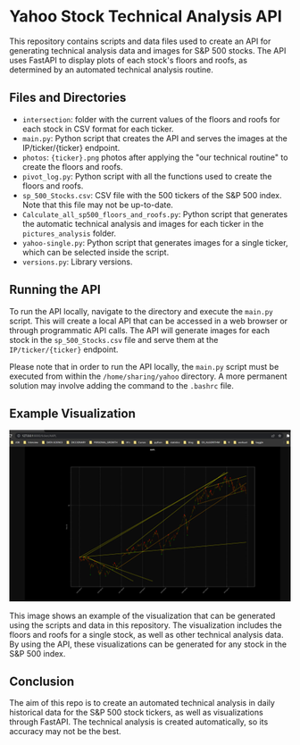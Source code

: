 # Yahoo Stock Technical Analysis API

This repository contains scripts and data files used to create an API for generating technical analysis data and images for S&P 500 stocks. The API uses FastAPI to display plots of each stock's floors and roofs, as determined by an automated technical analysis routine.

## Files and Directories

* `intersection`: folder with the current values of the floors and roofs for each stock in CSV format for each ticker.
* `main.py`: Python script that creates the API and serves the images at the IP/ticker/{ticker} endpoint.
* `photos`: `{ticker}.png` photos after applying the "our technical routine" to create the floors and roofs.
* `pivot_log.py`: Python script with all the functions used to create the floors and roofs.
* `sp_500_Stocks.csv`: CSV file with the 500 tickers of the S&P 500 index. Note that this file may not be up-to-date.
* `Calculate_all_sp500_floors_and_roofs.py`: Python script that generates the automatic technical analysis and images for each ticker in the `pictures_analysis` folder.
* `yahoo-single.py`: Python script that generates images for a single ticker, which can be selected inside the script.
* `versions.py`: Library versions.

## Running the API

To run the API locally, navigate to the directory and execute the `main.py` script. This will create a local API that can be accessed in a web browser or through programmatic API calls. The API will generate images for each stock in the `sp_500_Stocks.csv` file and serve them at the `IP/ticker/{ticker}` endpoint.

Please note that in order to run the API locally, the `main.py` script must be executed from within the `/home/sharing/yahoo` directory. A more permanent solution may involve adding the command to the `.bashrc` file.

## Example Visualization

![Alt text](example.png "Example of Visualization")

This image shows an example of the visualization that can be generated using the scripts and data in this repository. The visualization includes the floors and roofs for a single stock, as well as other technical analysis data. By using the API, these visualizations can be generated for any stock in the S&P 500 index.

## Conclusion

The aim of this repo is to create an automated technical analysis in daily historical data for the S&P 500 stock tickers, as well as visualizations through FastAPI. The technical analysis is created automatically, so its accuracy may not be the best.

